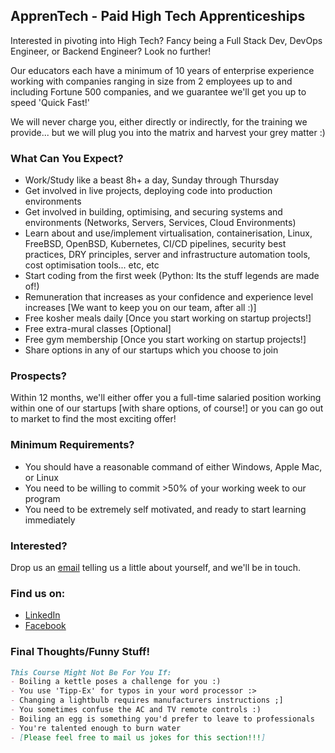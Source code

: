 ## ApprenTech - Paid High Tech Apprenticeships

Interested in pivoting into High Tech? Fancy being a Full Stack Dev, DevOps Engineer, or Backend Engineer? Look no further!

Our educators each have a minimum of 10 years of enterprise experience working with companies ranging in size from 2 employees up to and including Fortune 500 companies, and we guarantee we'll get you up to speed 'Quick Fast!'

We will never charge you, either directly or indirectly, for the training we provide... but we will plug you into the matrix and harvest your grey matter :)



### What Can You Expect?

* Work/Study like a beast 8h+ a day, Sunday through Thursday
* Get involved in live projects, deploying code into production environments
* Get involved in building, optimising, and securing systems and environments (Networks, Servers, Services, Cloud Environments)
* Learn about and use/implement virtualisation, containerisation, Linux, FreeBSD, OpenBSD, Kubernetes, CI/CD pipelines, security best practices, DRY principles, server and infrastructure automation tools, cost optimisation tools... etc, etc
* Start coding from the first week (Python: Its the stuff legends are made of!)
* Remuneration that increases as your confidence and experience level increases [We want to keep you on our team, after all :)]
* Free kosher meals daily [Once you start working on startup projects!]
* Free extra-mural classes [Optional]
* Free gym membership [Once you start working on startup projects!]
* Share options in any of our startups which you choose to join



### Prospects?

Within 12 months, we'll either offer you a full-time salaried position working within one of our startups [with share options, of course!] or you can go out to market to find the most exciting offer!



### Minimum Requirements?

* You should have a reasonable command of either Windows, Apple Mac, or Linux
* You need to be willing to commit >50% of your working week to our program
* You need to be extremely self motivated, and ready to start learning immediately



### Interested?

Drop us an [email](mailto:hello@apprentech.io) telling us a little about yourself, and we'll be in touch.



### Find us on:

* [LinkedIn](https://www.linkedin.com/company/apprentech)
* [Facebook](https://www.facebook.com/apprentech)



### Final Thoughts/Funny Stuff!

```markdown
This Course Might Not Be For You If:
- Boiling a kettle poses a challenge for you :)
- You use 'Tipp-Ex' for typos in your word processor :>
- Changing a lightbulb requires manufacturers instructions ;]
- You sometimes confuse the AC and TV remote controls :)
- Boiling an egg is something you'd prefer to leave to professionals
- You're talented enough to burn water
- [Please feel free to mail us jokes for this section!!!]
```
